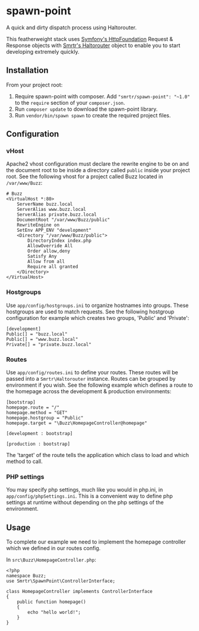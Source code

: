 spawn-point
===========

A quick and dirty dispatch process using Haltorouter.

This featherweight stack uses [Symfony's HttpFoundation][1] Request & Response objects with [Smrtr's Haltorouter][2]
object to enable you to start developing extremely quickly.

## Installation
From your project root:

 1. Require spawn-point with composer. Add `"smrtr/spawn-point": "~1.0"` to the `require` section of your `composer.json`.
 2. Run `composer update` to download the spawn-point library.
 3. Run `vendor/bin/spawn spawn` to create the required project files.

## Configuration

### vHost
Apache2 vhost configuration must declare the rewrite engine to be on and the document root to be inside a directory
called `public` inside your project root. See the following vhost for a project called Buzz located in `/var/www/Buzz`:

    # Buzz
    <VirtualHost *:80>
        ServerName buzz.local
        ServerAlias www.buzz.local
        ServerAlias private.buzz.local
        DocumentRoot "/var/www/Buzz/public"
        RewriteEngine on
        SetEnv APP_ENV "development"
        <Directory "/var/www/Buzz/public">
            DirectoryIndex index.php
            AllowOverride All
            Order allow,deny
            Satisfy Any
            Allow from all
            Require all granted
        </Directory>
    </VirtualHost>

### Hostgroups
Use `app/config/hostgroups.ini` to organize hostnames into groups. These hostgroups are used to match requests.
See the following hostgroup configuration for example which creates two groups, 'Public' and 'Private':

    [development]
    Public[] = "buzz.local"
    Public[] = "www.buzz.local"
    Private[] = "private.buzz.local"

### Routes
Use `app/config/routes.ini` to define your routes. These routes will be passed into a `Smrtr\Haltorouter` instance.
Routes can be grouped by environment if you wish.
See the following example which defines a route to the homepage across the development & production environments:

    [bootstrap]
    homepage.route = "/"
    homepage.method = "GET"
    homepage.hostgroup = "Public"
    homepage.target = "\Buzz\HomepageController@homepage"

    [development : bootstrap]

    [production : bootstrap]

The 'target' of the route tells the application which class to load and which method to call.

### PHP settings
You may specify php settings, much like you would in php.ini, in `app/config/phpSettings.ini`. This is a convenient way
to define php settings at runtime without depending on the php settings of the environment.

## Usage
To complete our example we need to implement the homepage controller which we defined in our routes config.

In `src\Buzz\HomepageController.php`:

    <?php
    namespace Buzz;
    use Smrtr\SpawnPoint\ControllerInterface;

    class HomepageController implements ControllerInterface
    {
        public function homepage()
        {
            echo "hello world!";
        }
    }


  [1]: http://symfony.com/doc/current/components/http_foundation/introduction.html
  [2]: http://resources.smrtr.co.uk/haltorouter
